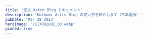 ```yaml
---
title: '恋文 Astro Blog ドキュメント'
description: 'Koibumi Astro Blog の使い方を紹介します（日本語版）'
pubDate: 'Mar 28 2023'
heroImage: '/117092881_p3.webp'
pinned: true
---
```


